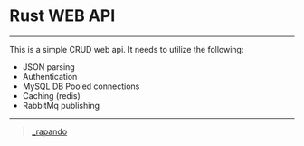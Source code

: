 # Rust WEB API

---

This is a simple CRUD web api. It needs to utilize the following:

- JSON parsing
- Authentication
- MySQL DB Pooled connections
- Caching (redis)
- RabbitMq publishing
---

> [_rapando](https://twitter.com/_rapando)